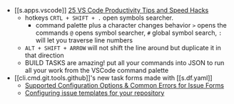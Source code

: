

- [[s.apps.vscode]] [25 VS Code Productivity Tips and Speed Hacks][1]
  - hotkeys `CRTL + SHIFT + .` open symbols searcher.
    - command palette plus a character changes behavior `>` opens the commands `@` opens symbol searcher, `#` global symbol search, `:` will let you traverse line numbers
  - `ALT + SHIFT + ARROW` will not shift the line around but duplicate it in that direction
  - BUILD TASKS are amazing! put all your commands into JSON to run all your work from the VSCode command palette
- [[cli.cmd.git.tools.github]]'s new task forms made with [[s.df.yaml]]
  - [Supported Configuration Options & Common Errors for Issue Forms][2]
  - [Configuring issue templates for your repository][3]

[1]: https://www.youtube.com/watch?v=ifTF3ags0XI
[2]: https://gh-community.github.io/issue-template-feedback/structured/
[3]: https://docs.github.com/en/communities/using-templates-to-encourage-useful-issues-and-pull-requests/configuring-issue-templates-for-your-repository#configuring-the-template-chooser
